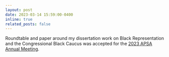 ```yaml
---
layout: post
date: 2023-03-14 15:59:00-0400
inline: true
related_posts: false
---
```


Roundtable and paper around my dissertation work on Black Representation and the Congressional Black Caucus was accepted for the [2023 APSA Annual Meeting](https://connect.apsanet.org/apsa2023/).
